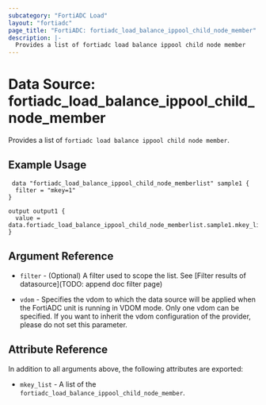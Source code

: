 ```yaml
---
subcategory: "FortiADC Load"
layout: "fortiadc"
page_title: "FortiADC: fortiadc_load_balance_ippool_child_node_member"
description: |-
  Provides a list of fortiadc load balance ippool child node member
---
```


# Data Source: fortiadc_load_balance_ippool_child_node_member
Provides a list of `fortiadc load balance ippool child node member`.

## Example Usage

```hcl
 data "fortiadc_load_balance_ippool_child_node_memberlist" sample1 {
  filter = "mkey=1"
}

output output1 {
  value = data.fortiadc_load_balance_ippool_child_node_memberlist.sample1.mkey_list
}
```

## Argument Reference

* `filter` - (Optional) A filter used to scope the list. See [Filter results of datasource](TODO: append doc filter page)

* `vdom` - Specifies the vdom to which the data source will be applied when the FortiADC unit is running in VDOM mode. Only one vdom can be specified. If you want to inherit the vdom configuration of the provider, please do not set this parameter.

## Attribute Reference

In addition to all arguments above, the following attributes are exported:

* `mkey_list` -  A list of the `fortiadc_load_balance_ippool_child_node_member`.
